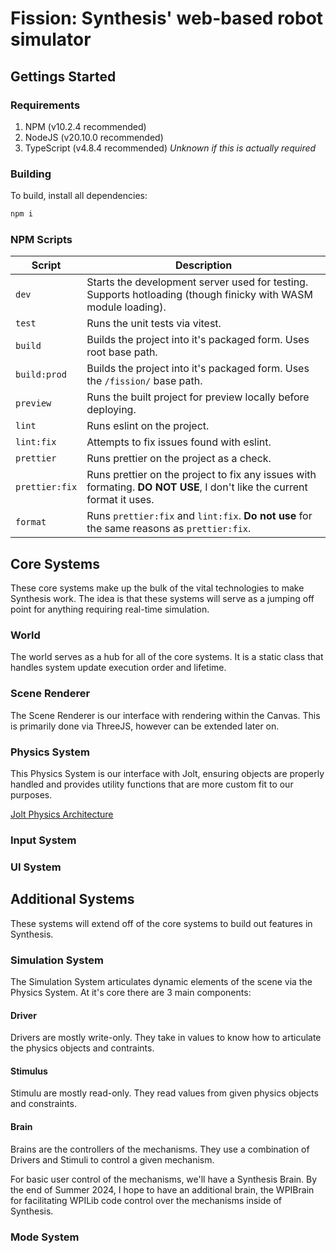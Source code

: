 # Fission: Synthesis' web-based robot simulator

## Gettings Started
### Requirements
1. NPM (v10.2.4 recommended)
2. NodeJS (v20.10.0 recommended)
3. TypeScript (v4.8.4 recommended) *Unknown if this is actually required*

### Building
To build, install all dependencies:
```bash
npm i
```
### NPM Scripts

| Script | Description |
| ------ | ----------- |
| `dev` | Starts the development server used for testing. Supports hotloading (though finicky with WASM module loading). |
| `test` | Runs the unit tests via vitest. |
| `build` | Builds the project into it's packaged form. Uses root base path. |
| `build:prod` | Builds the project into it's packaged form. Uses the `/fission/` base path. |
| `preview` | Runs the built project for preview locally before deploying. |
| `lint` | Runs eslint on the project. |
| `lint:fix` | Attempts to fix issues found with eslint. |
| `prettier` | Runs prettier on the project as a check. |
| `prettier:fix` | Runs prettier on the project to fix any issues with formating. **DO NOT USE**, I don't like the current format it uses. |
| `format` | Runs `prettier:fix` and `lint:fix`. **Do not use** for the same reasons as `prettier:fix`. |

## Core Systems
These core systems make up the bulk of the vital technologies to make Synthesis work. The idea is that these systems will serve as a
jumping off point for anything requiring real-time simulation.

### World
The world serves as a hub for all of the core systems. It is a static class that handles system update execution order and lifetime.

### Scene Renderer
The Scene Renderer is our interface with rendering within the Canvas. This is primarily done via ThreeJS, however can be extended later on.

### Physics System
This Physics System is our interface with Jolt, ensuring objects are properly handled and provides utility functions that are more custom fit to our purposes.

[Jolt Physics Architecture](https://jrouwe.github.io/JoltPhysics/)

### Input System

### UI System

## Additional Systems
These systems will extend off of the core systems to build out features in Synthesis.

### Simulation System
The Simulation System articulates dynamic elements of the scene via the Physics System. At it's core there are 3 main components:

#### Driver
Drivers are mostly write-only. They take in values to know how to articulate the physics objects and contraints.

#### Stimulus
Stimulu are mostly read-only. They read values from given physics objects and constraints.

#### Brain
Brains are the controllers of the mechanisms. They use a combination of Drivers and Stimuli to control a given mechanism.

For basic user control of the mechanisms, we'll have a Synthesis Brain. By the end of Summer 2024, I hope to have an additional brain, the WPIBrain for facilitating WPILib code control over the mechanisms inside of Synthesis.

### Mode System
